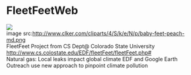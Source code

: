 # FleetFeetWeb

<img src="http://www.clker.com/cliparts/4/S/k/e/N/p/baby-feet-peach-md.png"></br>
<h>image src:http://www.clker.com/cliparts/4/S/k/e/N/p/baby-feet-peach-md.png</h><br/>
FleetFeet Project from CS Dept@ Colorado State University
<br/>http://www.cs.colostate.edu/EDF/fleetFeet/fleetFeet.php#
</br>
Natural gas: Local leaks impact global climate EDF and Google Earth Outreach use new approach to pinpoint climate pollution
